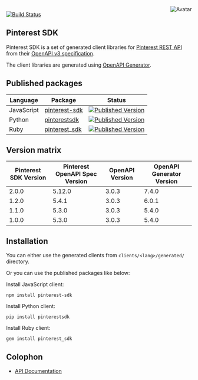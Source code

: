 <img align="right" src="https://raw.github.com/oapicf/pinterest-sdk/master/avatar.jpg" alt="Avatar"/>

[![Build Status](https://github.com/oapicf/pinterest-sdk/actions/workflows/ci-workflow.yaml/badge.svg)](https://github.com/oapicf/pinterest-sdk/actions/workflows/ci-workflow.yaml)
<br/>

Pinterest SDK
-------------

Pinterest SDK is a set of generated client libraries for [Pinterest REST API](https://developers.pinterest.com/docs/api/v5/) from their [OpenAPI v3 specification](https://github.com/pinterest/api-description).

The client libraries are generated using [OpenAPI Generator](https://openapi-generator.tech/).

Published packages
------------------

| Language | Package | Status |
|----------|---------|--------|
| JavaScript | [pinterest-sdk]((http://www.npmjs.com/package/pinterest-sdk)) | [![Published Version](https://img.shields.io/npm/v/pinterest-sdk.svg)](http://www.npmjs.com/package/pinterest-sdk) |
| Python | [pinterestsdk]((https://pypi.python.org/pypi/pinterestsdk)) | [![Published Version](https://img.shields.io/pypi/v/pinterestsdk.svg)](https://pypi.python.org/pypi/pinterestsdk) |
| Ruby | [pinterest_sdk]((https://rubygems.org/gems/pinterest_sdk)) | [![Published Version](https://img.shields.io/gem/v/pinterest_sdk.svg)](https://rubygems.org/gems/pinterest_sdk) |

Version matrix
--------------

| Pinterest SDK Version | Pinterest OpenAPI Spec Version | OpenAPI Version | OpenAPI Generator Version |
|-----------------------|--------------------------------|-----------------|---------------------------|
| 2.0.0 | 5.12.0 | 3.0.3 | 7.4.0 |
| 1.2.0 | 5.4.1 | 3.0.3 | 6.0.1 |
| 1.1.0 | 5.3.0 | 3.0.3 | 5.4.0 |
| 1.0.0 | 5.3.0 | 3.0.3 | 5.4.0 |

Installation
------------

You can either use the generated clients from `clients/<lang>/generated/` directory.

Or you can use the published packages like below:

Install JavaScript client:

    npm install pinterest-sdk

Install Python client:

    pip install pinterestsdk

Install Ruby client:

    gem install pinterest_sdk

Colophon
--------

* [API Documentation](https://oapicf.github.io/pinterest-sdk/api/latest/)
